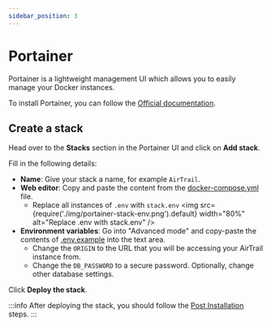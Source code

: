 ```yaml
---
sidebar_position: 3
---
```


# Portainer

Portainer is a lightweight management UI which allows you to easily manage your Docker instances.

To install Portainer, you can follow the [Official documentation](https://docs.portainer.io/start/install-ce/server/docker).

## Create a stack

Head over to the **Stacks** section in the Portainer UI and click on **Add stack**.

Fill in the following details:

- **Name**: Give your stack a name, for example `AirTrail`.
- **Web editor**: Copy and paste the content from the [docker-compose.yml](https://raw.githubusercontent.com/JohanOhly/AirTrail/main/docker-compose.yml) file.
  - Replace all instances of `.env` with `stack.env`
    <img src={require('./img/portainer-stack-env.png').default} width="80%" alt="Replace .env with stack.env" />
- **Environment variables**: Go into "Advanced mode" and copy-paste the contents of [.env.example](https://raw.githubusercontent.com/JohanOhly/AirTrail/main/.env.example) into the text area.
  - Change the `ORIGIN` to the URL that you will be accessing your AirTrail instance from.
  - Change the `DB_PASSWORD` to a secure password. Optionally, change other database settings.

Click **Deploy the stack**.

:::info
After deploying the stack, you should follow the [Post Installation](/docs/install/post-installation) steps.
:::
